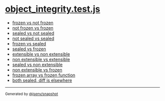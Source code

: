 # [object_integrity.test.js](../object_integrity.test.js)



- [frozen vs not frozen](frozen_vs_not_frozen/frozen_vs_not_frozen.md)
- [not frozen vs frozen](not_frozen_vs_frozen/not_frozen_vs_frozen.md)
- [sealed vs not sealed](sealed_vs_not_sealed/sealed_vs_not_sealed.md)
- [not sealed vs sealed](not_sealed_vs_sealed/not_sealed_vs_sealed.md)
- [frozen vs sealed](frozen_vs_sealed/frozen_vs_sealed.md)
- [sealed vs frozen](sealed_vs_frozen/sealed_vs_frozen.md)
- [extensible vs non extensible](extensible_vs_non_extensible/extensible_vs_non_extensible.md)
- [non extensible vs extensible](non_extensible_vs_extensible/non_extensible_vs_extensible.md)
- [sealed vs non extensible](sealed_vs_non_extensible/sealed_vs_non_extensible.md)
- [non extensible vs frozen](non_extensible_vs_frozen/non_extensible_vs_frozen.md)
- [frozen array vs frozen function](frozen_array_vs_frozen_function/frozen_array_vs_frozen_function.md)
- [both sealed, diff is elsewhere](both_sealed__diff_is_elsewhere/both_sealed__diff_is_elsewhere.md)

---

<sub>
  Generated by <a href="https://github.com/jsenv/core/tree/main/packages/independent/snapshot">@jsenv/snapshot</a>
</sub>